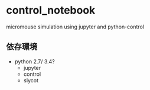 # control_notebook
micromouse simulation using jupyter and python-control

## 依存環境
* python 2.7/ 3.4?
    * jupyter
    * control
    * slycot